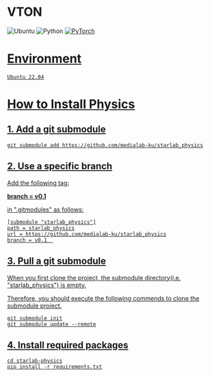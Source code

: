 # VTON

![Ubuntu](https://img.shields.io/badge/Ubuntu-22.04-brightgreen)
![Python](https://img.shields.io/badge/Python-3.11-blue)
<a href="https://pytorch.org/get-started/locally/"><img alt="PyTorch" src="https://img.shields.io/badge/PyTorch-ee4c2c?logo=pytorch&logoColor=white">

# Environment
    
    Ubuntu 22.04

# How to Install Physics

## 1. Add a git submodule

    git submodule add https://github.com/medialab-ku/starlab_physics

## 2. Use a specific branch

Add the following tag:

**branch = v0.1**

in ".gitmodules" as follows:
    
    [submodule "starlab_physics"]
	path = starlab_physics
	url = https://github.com/medialab-ku/starlab_physics
	branch = v0.1  

## 3. Pull a git submodule

When you first clone the project, the submodule directory(i.e, "starlab_physics") is empty.

Therefore, you should execute the following commends to clone the submodule project.
    
    git submodule init
    git submodule update --remote


## 4. Install required packages

    cd starlab-physics
    pip install -r requirements.txt
